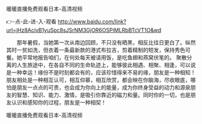 
暖暖直播免费观看日本-高清视频




👉-点-此-进-入-观看  http://www.baidu.com/link?url=jHz8AcivB1yuSpc8sJSrNM3GjOR6OSPiMLRbBTcVT1O&wd




　　那年暑假，当她第一次从南边回顾，不只没有晒黑，相反比往日更白了。纵然其时一贫如洗，但衣着一条最新款的港式布拉吉，剪着精制的短发，保持秀色可餐。她平常地报告咱们，在何处每天被请用饭，是吃鱼翅和燕窝伏笔的。
聚散分离的人生旅途中，在各自不同的生命轨迹上，能够彼此相遇、相聚、相逢，可以说是一种幸运！缘份不是时刻都会有的，应该珍惜得来不易的缘，朋友是一种相知！朋友相处是一种相互认可，相互仰慕，相互欣赏，都会映在你脑海，尽收眼底，哪怕是朋友一点点的可贵，也会成为你向上的能量，成为你终身受益的动力和源泉朋友的智慧、知识、能力、激情，是吸引你靠近的磁力和量。同时你的一切，也是朋友认识和感知你的过程，朋友是一种相契！



暖暖直播免费观看日本-高清视频
